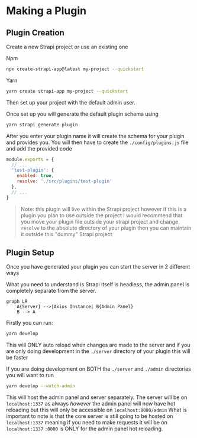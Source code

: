 # Making a Plugin


## Plugin Creation
Create a new Strapi project or use an existing one

Npm
```bash
npx create-strapi-app@latest my-project --quickstart
```
Yarn
```bash
yarn create strapi-app my-project --quickstart
```

Then set up your project with the default admin user.

Once set up you will generate the default plugin schema using

```bash
yarn strapi generate plugin
```

After you enter your plugin name it will create the schema for your plugin and provides you. You will then have to create the `./config/plugins.js` file and add the provided code

```js
module.exports = {
  // ...
  'test-plugin': {
    enabled: true,
    resolve: './src/plugins/test-plugin'
  },
  // ...
}
```

> Note: this plugin will live within the Strapi project however if this is a plugin you plan to use outside the project I would recommend that you move your plugin file outside your strapi project and change `resolve` to the absolute directory of your plugin then you can maintain it outside this "dummy" Strapi project



## Plugin Setup

Once you have generated your plugin you can start the server in 2 different ways

What you need to understand is Strapi itself is headless, the admin panel is completely separate from the server.

```mermaid
graph LR
    A{Server} -->|Axios Instance| B{Admin Panel}
    B --> A
```

Firstly you can run:

```bash
yarn develop
```

This will ONLY auto reload when changes are made to the server and if you are only doing development in the `./server` directory of your plugin this will be faster

If you are doing development on BOTH the `./server` and `./admin` directories you will want to run

```bash
yarn develop --watch-admin
```

This will host the admin panel and server separately. The server will be on `localhost:1337` as always _however_ the admin panel will now have hot reloading but this will only be accessible on `localhost:8080/admin` What is important to note is that the core server is still going to be hosted on `localhost:1337` meaning if you need to make requests it will be on `localhost:1337` `:8000` is ONLY for the admin panel hot reloading.
